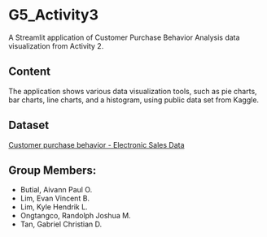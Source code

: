 # G5_Activity3
A Streamlit application of Customer Purchase Behavior Analysis data visualization from Activity 2.

## Content
The application shows various data visualization tools, such as pie charts, bar charts, line charts, and a histogram, using public data set from Kaggle.

## Dataset
[Customer purchase behavior - Electronic Sales Data](https://www.kaggle.com/datasets/cameronseamons/electronic-sales-sep2023-sep2024)

## Group Members:
* Butial, Aivann Paul O.
* Lim, Evan Vincent B.
* Lim, Kyle Hendrik L.
* Ongtangco, Randolph Joshua M.
* Tan, Gabriel Christian D.